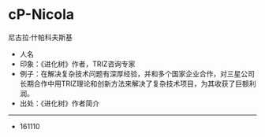 # cP-Nicola


尼古拉·什帕科夫斯基

- 人名
- 印象：《进化树》作者，TRIZ咨询专家
- 例子：在解决复杂技术问题有深厚经验，并和多个国家企业合作，对三星公司长期合作中用TRIZ理论和创新方法来解决了复杂技术项目，为其收获了巨额利润。
- 出处：《进化树》作者简介

---

- 161110